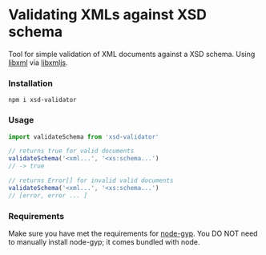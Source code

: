 # Validating XMLs against XSD schema

Tool for simple validation of XML documents against a XSD schema. Using [libxml](https://github.com/GNOME/libxml2) via [libxmljs](https://github.com/libxmljs/libxmljs).

### Installation

```shell
npm i xsd-validator
```

### Usage

```js
import validateSchema from 'xsd-validator'

// returns true for valid documents
validateSchema('<xml...', '<xs:schema...')
// -> true

// returns Error[] for invalid valid documents
validateSchema('<xml...', '<xs:schema...')
// [error, error ... ]

```

### Requirements

Make sure you have met the requirements for [node-gyp](https://github.com/TooTallNate/node-gyp#installation). You DO NOT need to manually install node-gyp; it comes bundled with node.
